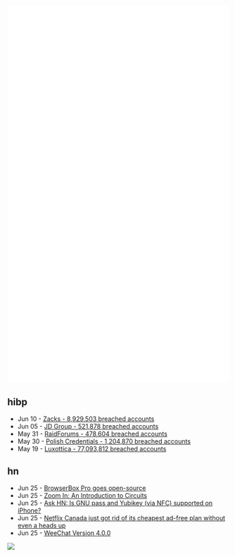 ![Metrics](https://raw.githubusercontent.com/phixion/phixion/master/metrics.svg)

## hibp

<!--
for https://github.com/phixion/phixion/blob/main/.github/workflows/feeds.yml
-->
<!--START_SECTION:haveibeenpwnd-->
- Jun 10 - [Zacks - 8,929,503 breached accounts](https://haveibeenpwned.com/PwnedWebsites#Zacks)
- Jun 05 - [JD Group - 521,878 breached accounts](https://haveibeenpwned.com/PwnedWebsites#JDGroup)
- May 31 - [RaidForums - 478,604 breached accounts](https://haveibeenpwned.com/PwnedWebsites#RaidForums)
- May 30 - [Polish Credentials - 1,204,870 breached accounts](https://haveibeenpwned.com/PwnedWebsites#PolishCredentials)
- May 19 - [Luxottica - 77,093,812 breached accounts](https://haveibeenpwned.com/PwnedWebsites#Luxottica)
<!--END_SECTION:haveibeenpwnd-->

## hn

<!--
for https://github.com/phixion/phixion/blob/main/.github/workflows/feeds.yml
-->
<!--START_SECTION:hn-->
- Jun 25 - [BrowserBox Pro goes open-source](https://github.com/dosyago/BrowserBoxPro)
- Jun 25 - [Zoom In: An Introduction to Circuits](https://distill.pub/2020/circuits/zoom-in/)
- Jun 25 - [Ask HN: Is GNU pass and Yubikey (via NFC) supported on iPhone?](https://news.ycombinator.com/item?id=36464531)
- Jun 25 - [Netflix Canada just got rid of its cheapest ad-free plan without even a heads up](https://www.narcity.com/netflix-canada-got-rid-of-cheapest-ad-free-subscription)
- Jun 25 - [WeeChat Version 4.0.0](https://blog.weechat.org/post/2023/06/24/Version-4.0.0)
<!--END_SECTION:hn-->

<!--
for https://yhype.me
-->
![](https://hit.yhype.me/github/profile?user_id=13013670)

